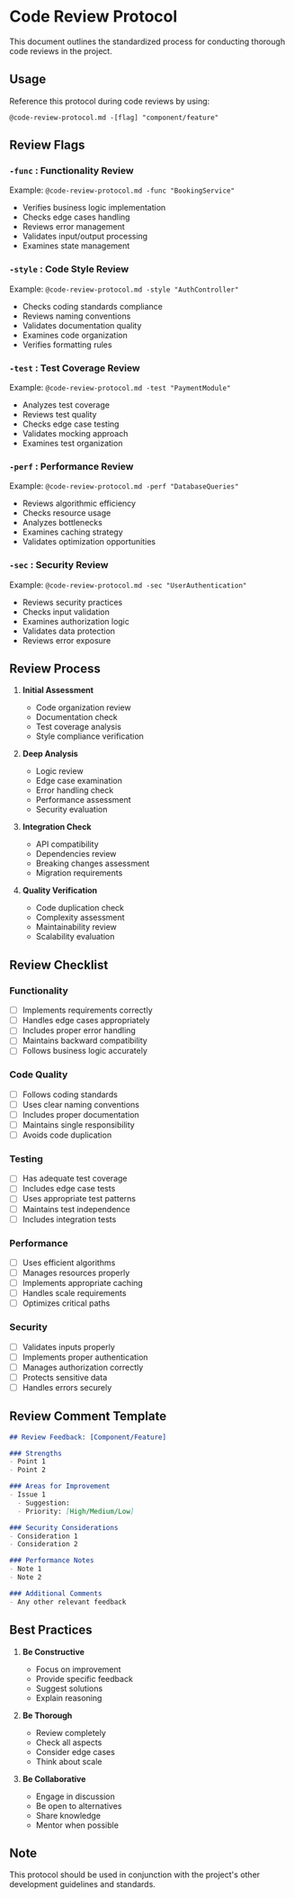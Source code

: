 # Code Review Protocol

This document outlines the standardized process for conducting thorough code reviews in the project.

## Usage

Reference this protocol during code reviews by using:
```
@code-review-protocol.md -[flag] "component/feature"
```

## Review Flags

### `-func` : Functionality Review
Example: `@code-review-protocol.md -func "BookingService"`
- Verifies business logic implementation
- Checks edge cases handling
- Reviews error management
- Validates input/output processing
- Examines state management

### `-style` : Code Style Review
Example: `@code-review-protocol.md -style "AuthController"`
- Checks coding standards compliance
- Reviews naming conventions
- Validates documentation quality
- Examines code organization
- Verifies formatting rules

### `-test` : Test Coverage Review
Example: `@code-review-protocol.md -test "PaymentModule"`
- Analyzes test coverage
- Reviews test quality
- Checks edge case testing
- Validates mocking approach
- Examines test organization

### `-perf` : Performance Review
Example: `@code-review-protocol.md -perf "DatabaseQueries"`
- Reviews algorithmic efficiency
- Checks resource usage
- Analyzes bottlenecks
- Examines caching strategy
- Validates optimization opportunities

### `-sec` : Security Review
Example: `@code-review-protocol.md -sec "UserAuthentication"`
- Reviews security practices
- Checks input validation
- Examines authorization logic
- Validates data protection
- Reviews error exposure

## Review Process

1. **Initial Assessment**
   - Code organization review
   - Documentation check
   - Test coverage analysis
   - Style compliance verification

2. **Deep Analysis**
   - Logic review
   - Edge case examination
   - Error handling check
   - Performance assessment
   - Security evaluation

3. **Integration Check**
   - API compatibility
   - Dependencies review
   - Breaking changes assessment
   - Migration requirements

4. **Quality Verification**
   - Code duplication check
   - Complexity assessment
   - Maintainability review
   - Scalability evaluation

## Review Checklist

### Functionality
- [ ] Implements requirements correctly
- [ ] Handles edge cases appropriately
- [ ] Includes proper error handling
- [ ] Maintains backward compatibility
- [ ] Follows business logic accurately

### Code Quality
- [ ] Follows coding standards
- [ ] Uses clear naming conventions
- [ ] Includes proper documentation
- [ ] Maintains single responsibility
- [ ] Avoids code duplication

### Testing
- [ ] Has adequate test coverage
- [ ] Includes edge case tests
- [ ] Uses appropriate test patterns
- [ ] Maintains test independence
- [ ] Includes integration tests

### Performance
- [ ] Uses efficient algorithms
- [ ] Manages resources properly
- [ ] Implements appropriate caching
- [ ] Handles scale requirements
- [ ] Optimizes critical paths

### Security
- [ ] Validates inputs properly
- [ ] Implements proper authentication
- [ ] Manages authorization correctly
- [ ] Protects sensitive data
- [ ] Handles errors securely

## Review Comment Template

```markdown
## Review Feedback: [Component/Feature]

### Strengths
- Point 1
- Point 2

### Areas for Improvement
- Issue 1
  - Suggestion:
  - Priority: [High/Medium/Low]

### Security Considerations
- Consideration 1
- Consideration 2

### Performance Notes
- Note 1
- Note 2

### Additional Comments
- Any other relevant feedback
```

## Best Practices

1. **Be Constructive**
   - Focus on improvement
   - Provide specific feedback
   - Suggest solutions
   - Explain reasoning

2. **Be Thorough**
   - Review completely
   - Check all aspects
   - Consider edge cases
   - Think about scale

3. **Be Collaborative**
   - Engage in discussion
   - Be open to alternatives
   - Share knowledge
   - Mentor when possible

## Note
This protocol should be used in conjunction with the project's other development guidelines and standards.
